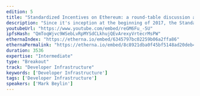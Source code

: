 ```yaml
---
edition: 5
title: "Standardized Incentives on Ethereum: a round-table discussion about StandardBounties"
description: "Since it's inception at the beginning of 2017, the StandardBounties \"protocol\" (group of smart contracts) has aimed to create a generalized and robust interface for dapps on Ethereum to manage bounties. These would be useful not only for work-like incentive schemes (like outsourcing coding or design tasks), but also for more nascent use cases like incentivizing social impact. The goal here was to create shared/open source \"order book\" of incentives which individuals or teams had put up, with the intention that bounties could be easily created within one dapp, and fulfilled on another.Since then, we've seen great interest in StandardBounties, with the protocol already being used to power bounties on Gitcoin and Bounties Network, while also working with DAOStack, Aragon, Giveth, ETHLance, and other teams to have them integrate and use a shared standard. Although this endeavour has been difficult (owing to the friction of coordinating individuals), we've worked hard to have StandardBounties be a collaboratively crafted, and collectively used protocol. This implies that the protocol isn't \"open\" just because its code is open source; it's open because multiple competing stakeholders are coordinating around the same contracts to the benefit of their users.This breakout room will be used to facilitate an open discussion among the aforementioned parties (Gitcoin, Bounties Network, DAOStack, Aragon, Giveth, ETHLance, etc) as well as any others who wish to partake, in order to discuss any changes or new features which may be necessary in the contract's evolution, and ensure things are running smoothly between the collaborating parties."
youtubeUrl: "https://www.youtube.com/embed/reGM6Fu_-5U"
ipfsHash: "QmToqWjvc9WSebLvRpMYSdCLkhujQEvArexyVrtecrMsPW"
ethernaIndex: "https://etherna.io/embed/6345797bc02259b06a2ffa86"
ethernaPermalink: "https://etherna.io/embed/8c8921dba0f45bf5148ad20deb4b0f1fc2f9643bc975fbae0b11ba71cc06b69e"
duration: 3536
expertise: "Intermediate"
type: "Breakout"
track: "Developer Infrastructure"
keywords: ['Developer Infrastructure']
tags: ['Developer Infrastructure']
speakers: ['Mark Beylin']
---
```

